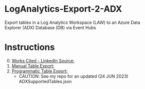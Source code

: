 # LogAnalytics-Export-2-ADX
Export tables in a Log Analytics Workspace (LAW) to an Azure Data Explorer (ADX) Database (DB) via Event Hubs <br />

# Instructions
0. [Works Cited - LinkedIn Source:](https://www.linkedin.com/pulse/howto-configure-azure-sentinel-data-export-long-term-storage-lauren/)
1. [Manual Table Export:](https://github.com/javiersoriano/sentinel-scripts/blob/main/ADX/Create-TableInADX.ps1)
2. [Programmatic Table Export:](https://github.com/Azure/Azure-Sentinel/tree/master/Tools/AzureDataExplorer)
    * CAUTION: See my repo for an updated (24 JUN 2023) ADXSupportedTables.json
  

